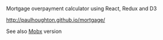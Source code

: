 Mortgage overpayment calculator using React, Redux and D3

http://paulhoughton.github.io/mortgage/

See also [Mobx](https://github.com/paulhoughton/mortgage-mobx/) version 
